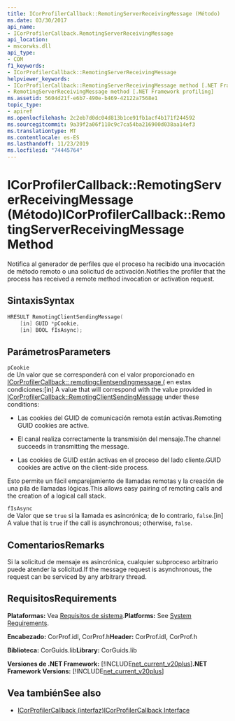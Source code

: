 ```yaml
---
title: ICorProfilerCallback::RemotingServerReceivingMessage (Método)
ms.date: 03/30/2017
api_name:
- ICorProfilerCallback.RemotingServerReceivingMessage
api_location:
- mscorwks.dll
api_type:
- COM
f1_keywords:
- ICorProfilerCallback::RemotingServerReceivingMessage
helpviewer_keywords:
- ICorProfilerCallback::RemotingServerReceivingMessage method [.NET Framework profiling]
- RemotingServerReceivingMessage method [.NET Framework profiling]
ms.assetid: 5604d21f-e6b7-490e-b469-42122a7568e1
topic_type:
- apiref
ms.openlocfilehash: 2c2eb7d0dc04d813b1ce91fb1acf4b171f244592
ms.sourcegitcommit: 9a39f2a06f110c9c7ca54ba216900d038aa14ef3
ms.translationtype: MT
ms.contentlocale: es-ES
ms.lasthandoff: 11/23/2019
ms.locfileid: "74445764"
---
```

# <a name="icorprofilercallbackremotingserverreceivingmessage-method"></a><span data-ttu-id="809be-102">ICorProfilerCallback::RemotingServerReceivingMessage (Método)</span><span class="sxs-lookup"><span data-stu-id="809be-102">ICorProfilerCallback::RemotingServerReceivingMessage Method</span></span>
<span data-ttu-id="809be-103">Notifica al generador de perfiles que el proceso ha recibido una invocación de método remoto o una solicitud de activación.</span><span class="sxs-lookup"><span data-stu-id="809be-103">Notifies the profiler that the process has received a remote method invocation or activation request.</span></span>  
  
## <a name="syntax"></a><span data-ttu-id="809be-104">Sintaxis</span><span class="sxs-lookup"><span data-stu-id="809be-104">Syntax</span></span>  
  
```cpp  
HRESULT RemotingClientSendingMessage(  
    [in] GUID *pCookie,  
    [in] BOOL fIsAsync);  
```  
  
## <a name="parameters"></a><span data-ttu-id="809be-105">Parámetros</span><span class="sxs-lookup"><span data-stu-id="809be-105">Parameters</span></span>  
 `pCookie`  
 <span data-ttu-id="809be-106">de Un valor que se corresponderá con el valor proporcionado en [ICorProfilerCallback:: remotingclientsendingmessage (](../../../../docs/framework/unmanaged-api/profiling/icorprofilercallback-remotingclientsendingmessage-method.md) en estas condiciones:</span><span class="sxs-lookup"><span data-stu-id="809be-106">[in] A value that will correspond with the value provided in [ICorProfilerCallback::RemotingClientSendingMessage](../../../../docs/framework/unmanaged-api/profiling/icorprofilercallback-remotingclientsendingmessage-method.md) under these conditions:</span></span>  
  
- <span data-ttu-id="809be-107">Las cookies del GUID de comunicación remota están activas.</span><span class="sxs-lookup"><span data-stu-id="809be-107">Remoting GUID cookies are active.</span></span>  
  
- <span data-ttu-id="809be-108">El canal realiza correctamente la transmisión del mensaje.</span><span class="sxs-lookup"><span data-stu-id="809be-108">The channel succeeds in transmitting the message.</span></span>  
  
- <span data-ttu-id="809be-109">Las cookies de GUID están activas en el proceso del lado cliente.</span><span class="sxs-lookup"><span data-stu-id="809be-109">GUID cookies are active on the client-side process.</span></span>  
  
 <span data-ttu-id="809be-110">Esto permite un fácil emparejamiento de llamadas remotas y la creación de una pila de llamadas lógicas.</span><span class="sxs-lookup"><span data-stu-id="809be-110">This allows easy pairing of remoting calls and the creation of a logical call stack.</span></span>  
  
 `fIsAsync`  
 <span data-ttu-id="809be-111">de Valor que se `true` si la llamada es asincrónica; de lo contrario, `false`.</span><span class="sxs-lookup"><span data-stu-id="809be-111">[in] A value that is `true` if the call is asynchronous; otherwise, `false`.</span></span>  
  
## <a name="remarks"></a><span data-ttu-id="809be-112">Comentarios</span><span class="sxs-lookup"><span data-stu-id="809be-112">Remarks</span></span>  
 <span data-ttu-id="809be-113">Si la solicitud de mensaje es asincrónica, cualquier subproceso arbitrario puede atender la solicitud.</span><span class="sxs-lookup"><span data-stu-id="809be-113">If the message request is asynchronous, the request can be serviced by any arbitrary thread.</span></span>  
  
## <a name="requirements"></a><span data-ttu-id="809be-114">Requisitos</span><span class="sxs-lookup"><span data-stu-id="809be-114">Requirements</span></span>  
 <span data-ttu-id="809be-115">**Plataformas:** Vea [Requisitos de sistema](../../../../docs/framework/get-started/system-requirements.md).</span><span class="sxs-lookup"><span data-stu-id="809be-115">**Platforms:** See [System Requirements](../../../../docs/framework/get-started/system-requirements.md).</span></span>  
  
 <span data-ttu-id="809be-116">**Encabezado:** CorProf.idl, CorProf.h</span><span class="sxs-lookup"><span data-stu-id="809be-116">**Header:** CorProf.idl, CorProf.h</span></span>  
  
 <span data-ttu-id="809be-117">**Biblioteca:** CorGuids.lib</span><span class="sxs-lookup"><span data-stu-id="809be-117">**Library:** CorGuids.lib</span></span>  
  
 <span data-ttu-id="809be-118">**Versiones de .NET Framework:** [!INCLUDE[net_current_v20plus](../../../../includes/net-current-v20plus-md.md)]</span><span class="sxs-lookup"><span data-stu-id="809be-118">**.NET Framework Versions:** [!INCLUDE[net_current_v20plus](../../../../includes/net-current-v20plus-md.md)]</span></span>  
  
## <a name="see-also"></a><span data-ttu-id="809be-119">Vea también</span><span class="sxs-lookup"><span data-stu-id="809be-119">See also</span></span>

- [<span data-ttu-id="809be-120">ICorProfilerCallback (interfaz)</span><span class="sxs-lookup"><span data-stu-id="809be-120">ICorProfilerCallback Interface</span></span>](../../../../docs/framework/unmanaged-api/profiling/icorprofilercallback-interface.md)
